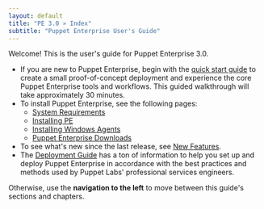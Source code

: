 ```yaml
---
layout: default
title: "PE 3.0 » Index"
subtitle: "Puppet Enterprise User's Guide"
---
```



Welcome! This is the user's guide for Puppet Enterprise 3.0.

* If you are new to Puppet Enterprise, begin with the [quick start guide](./quick_start.html) to create a small proof-of-concept deployment and experience the core Puppet Enterprise tools and workflows. This guided walkthrough will take approximately 30 minutes.
* To install Puppet Enterprise, see the following pages:
    * [System Requirements](./install_system_requirements.html)
    * [Installing PE](./install_basic.html)
    * [Installing Windows Agents](./install_windows.html)
    * [Puppet Enterprise Downloads](http://info.puppetlabs.com/download-pe.html)
* To see what's new since the last release, see [New Features](./overview_whats_new.html).
* The [Deployment Guide](../../guides/deployment_guide/index.html) has a ton of information to help you set up and deploy Puppet Enterprise in accordance with the best practices and methods used by Puppet Labs' professional services engineers.

Otherwise, use the **navigation to the left** to move between this guide's sections and chapters.
